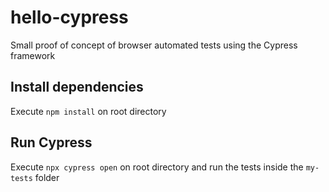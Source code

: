 # hello-cypress
Small proof of concept of browser automated tests using the Cypress framework

## Install dependencies
Execute `npm install` on root directory

## Run Cypress
Execute `npx cypress open` on root directory and run the tests inside the `my-tests` folder
